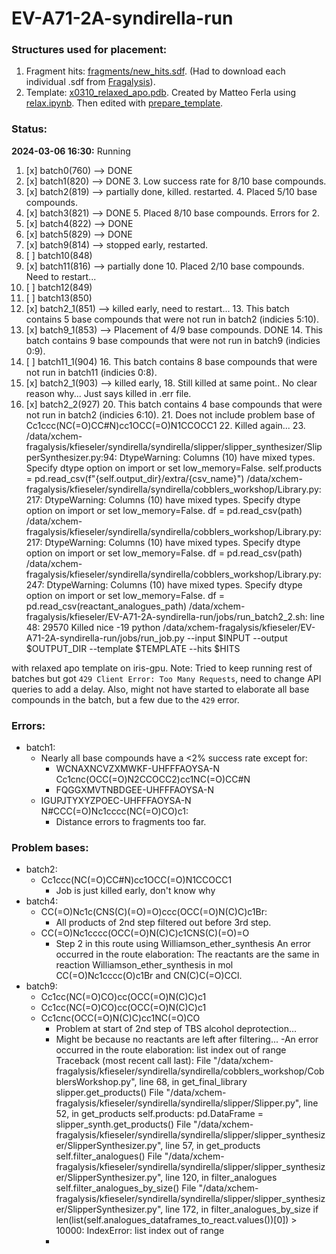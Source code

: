 # EV-A71-2A-syndirella-run

### Structures used for placement:
1. Fragment hits: [fragments/new_hits.sdf](fragments/new_hits.sdf). (Had to download each individual .sdf from [Fragalysis](https://fragalysis.xchem.diamond.ac.uk/viewer/react/preview/target/A71EV2A/tas/lb32627-66)).
2. Template: [x0310_relaxed_apo.pdb](fragments/x0310_relaxed_apo.pdb). Created by Matteo Ferla using [relax.ipynb](https://github.com/matteoferla/EV-A71-2A-elaborations/blob/main/iteration-2/code/relax.ipynb). 
Then edited with [prepare_template](notebooks/prepare_template.ipynb).

### Status:
**2024-03-06 16:30:** Running 

1. [x] batch0(760) --> DONE
2. [x] batch1(820) --> DONE
   3. Low success rate for 8/10 base compounds.
3. [x] batch2(819) --> partially done, killed. restarted.
   4. Placed 5/10 base compounds.
4. [x] batch3(821) --> DONE
   5. Placed 8/10 base compounds. Errors for 2. 
5. [x] batch4(822) --> DONE
6. [x] batch5(829) --> DONE
7. [x] batch9(814) --> stopped early, restarted.
8. [ ] batch10(848)
9. [x] batch11(816) --> partially done
   10. Placed 2/10 base compounds. Need to restart...
10. [ ] batch12(849)
11. [ ] batch13(850)
12. [x] batch2_1(851) --> killed early, need to restart...
    13. This batch contains 5 base compounds that were not run in batch2 (indicies 5:10).
13. [x] batch9_1(853) --> Placement of 4/9 base compounds. DONE
    14. This batch contains 9 base compounds that were not run in batch9 (indicies 0:9).
15. [ ] batch11_1(904)
    16. This batch contains 8 base compounds that were not run in batch11 (indicies 0:8).
17. [x] batch2_1(903) --> killed early,
    18. Still killed at same point.. No clear reason why... Just says killed in .err file. 
19. [x] batch2_2(927)
    20. This batch contains 4 base compounds that were not run in batch2 (indicies 6:10).
    21. Does not include problem base of Cc1ccc(NC(=O)CC#N)cc1OCC(=O)N1CCOCC1
    22. Killed again... 
    23. /data/xchem-fragalysis/kfieseler/syndirella/syndirella/slipper/slipper_synthesizer/SlipperSynthesizer.py:94: DtypeWarning: Columns (10) have mixed types. Specify dtype option on import or set low_memory=False.
  self.products = pd.read_csv(f"{self.output_dir}/extra/{csv_name}")
/data/xchem-fragalysis/kfieseler/syndirella/syndirella/cobblers_workshop/Library.py:217: DtypeWarning: Columns (10) have mixed types. Specify dtype option on import or set low_memory=False.
  df = pd.read_csv(path)
/data/xchem-fragalysis/kfieseler/syndirella/syndirella/cobblers_workshop/Library.py:217: DtypeWarning: Columns (10) have mixed types. Specify dtype option on import or set low_memory=False.
  df = pd.read_csv(path)
/data/xchem-fragalysis/kfieseler/syndirella/syndirella/cobblers_workshop/Library.py:247: DtypeWarning: Columns (10) have mixed types. Specify dtype option on import or set low_memory=False.
  df = pd.read_csv(reactant_analogues_path)
/data/xchem-fragalysis/kfieseler/EV-A71-2A-syndirella-run/jobs/run_batch2_2.sh: line 48: 29570 Killed                  nice -19 python /data/xchem-fragalysis/kfieseler/EV-A71-2A-syndirella-run/jobs/run_job.py --input $INPUT --output $OUTPUT_DIR --template $TEMPLATE --hits $HITS

with relaxed apo template on iris-gpu. 
Note: Tried to keep running rest of batches but got `429 Client Error: Too Many Requests`, need to change API
queries to add a delay. Also, might not have started to elaborate all base compounds in the batch, but a few due to the 
`429` error.

### Errors:

- batch1:
  - Nearly all base compounds have a <2% success rate except for:
    - WCNAXNCVZXMWKF-UHFFFAOYSA-N Cc1cnc(OCC(=O)N2CCOCC2)cc1NC(=O)CC#N
    - FQGGXMVTNBDGEE-UHFFFAOYSA-N 
  - IGUPJTYXYZPOEC-UHFFFAOYSA-N N#CCC(=O)Nc1cccc(NC(=O)CO)c1:
    - Distance errors to fragments too far.
  
### Problem bases:
- batch2:
  - Cc1ccc(NC(=O)CC#N)cc1OCC(=O)N1CCOCC1
    - Job is just killed early, don't know why
- batch4:
  - CC(=O)Nc1c(CNS(C)(=O)=O)ccc(OCC(=O)N(C)C)c1Br:
    - All products of 2nd step filtered out before 3rd step.
  - CC(=O)Nc1cccc(OCC(=O)N(C)C)c1CNS(C)(=O)=O
    - Step 2 in this route using Williamson_ether_synthesis
An error occurred in the route elaboration: The reactants are the same in reaction Williamson_ether_synthesis in mol CC(=O)Nc1cccc(O)c1Br and CN(C)C(=O)CCl.
- batch9:
  - Cc1cc(NC(=O)CO)cc(OCC(=O)N(C)C)c1
  - Cc1cc(NC(=O)CO)cc(OCC(=O)N(C)C)c1
  - Cc1cnc(OCC(=O)N(C)C)cc1NC(=O)CO
    - Problem at start of 2nd step of TBS alcohol deprotection...
    - Might be because no reactants are left after filtering...
    -An error occurred in the route elaboration: list index out of range
Traceback (most recent call last):
  File "/data/xchem-fragalysis/kfieseler/syndirella/syndirella/cobblers_workshop/CobblersWorkshop.py", line 68, in get_final_library
    slipper.get_products()
  File "/data/xchem-fragalysis/kfieseler/syndirella/syndirella/slipper/Slipper.py", line 52, in get_products
    self.products: pd.DataFrame = slipper_synth.get_products()
  File "/data/xchem-fragalysis/kfieseler/syndirella/syndirella/slipper/slipper_synthesizer/SlipperSynthesizer.py", line 57, in get_products
    self.filter_analogues()
  File "/data/xchem-fragalysis/kfieseler/syndirella/syndirella/slipper/slipper_synthesizer/SlipperSynthesizer.py", line 120, in filter_analogues
    self.filter_analogues_by_size()
  File "/data/xchem-fragalysis/kfieseler/syndirella/syndirella/slipper/slipper_synthesizer/SlipperSynthesizer.py", line 172, in filter_analogues_by_size
    if len(list(self.analogues_dataframes_to_react.values())[0]) > 10000:
IndexError: list index out of range
    - 
